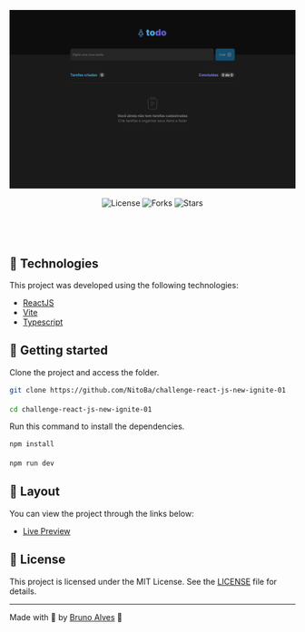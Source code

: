 <p align="center">
  <img alt="preview image" src=".github/preview.png">
</p>

<p align="center">
  <img  src="https://img.shields.io/static/v1?label=license&message=MIT&color=131313&labelColor=323A46" alt="License">
  
  <img src="https://img.shields.io/github/forks/NitoBa/profile-website?label=forks&message=MIT&color=131313&labelColor=323A46" alt="Forks">

  <img src="https://img.shields.io/github/stars/NitoBa/profile-website?label=stars&message=MIT&color=131313&labelColor=323A46" alt="Stars">
</p>

<h1 align="center">
</h1>

<br>

## 🧪 Technologies

This project was developed using the following technologies:

- [ReactJS](https://reactjs.org/)
- [Vite](https://vitejs.dev/)
- [Typescript](https://www.typescriptlang.org/)

## 🚀 Getting started

Clone the project and access the folder.

```bash
git clone https://github.com/NitoBa/challenge-react-js-new-ignite-01

cd challenge-react-js-new-ignite-01
```

Run this command to install the dependencies.

```bash
npm install

npm run dev
```

## 🔖 Layout

You can view the project through the links below:

- [Live Preview](https://challenge-react-js-new-ignite-01.vercel.app/)

## 📝 License

This project is licensed under the MIT License. See the [LICENSE](LICENSE) file for details.

---

Made with 💜 by [Bruno Alves](https://profile-website-murex.vercel.app/) 👋